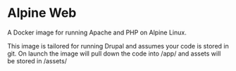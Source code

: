 # Alpine Web

A Docker image for running Apache and PHP on Alpine Linux.

This image is tailored for running Drupal and assumes your code is stored in git.  On launch the image will pull down the code into /app/ and assets will be stored in /assets/
